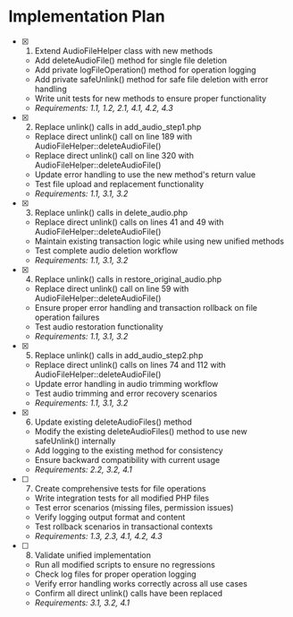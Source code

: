 # Implementation Plan

- [x] 1. Extend AudioFileHelper class with new methods
  - Add deleteAudioFile() method for single file deletion
  - Add private logFileOperation() method for operation logging
  - Add private safeUnlink() method for safe file deletion with error handling
  - Write unit tests for new methods to ensure proper functionality
  - _Requirements: 1.1, 1.2, 2.1, 4.1, 4.2, 4.3_

- [x] 2. Replace unlink() calls in add_audio_step1.php
  - Replace direct unlink() call on line 189 with AudioFileHelper::deleteAudioFile()
  - Replace direct unlink() call on line 320 with AudioFileHelper::deleteAudioFile()
  - Update error handling to use the new method's return value
  - Test file upload and replacement functionality
  - _Requirements: 1.1, 3.1, 3.2_

- [x] 3. Replace unlink() calls in delete_audio.php
  - Replace direct unlink() calls on lines 41 and 49 with AudioFileHelper::deleteAudioFile()
  - Maintain existing transaction logic while using new unified methods
  - Test complete audio deletion workflow
  - _Requirements: 1.1, 3.1, 3.2_

- [x] 4. Replace unlink() calls in restore_original_audio.php
  - Replace direct unlink() call on line 59 with AudioFileHelper::deleteAudioFile()
  - Ensure proper error handling and transaction rollback on file operation failures
  - Test audio restoration functionality
  - _Requirements: 1.1, 3.1, 3.2_

- [x] 5. Replace unlink() calls in add_audio_step2.php
  - Replace direct unlink() calls on lines 74 and 112 with AudioFileHelper::deleteAudioFile()
  - Update error handling in audio trimming workflow
  - Test audio trimming and error recovery scenarios
  - _Requirements: 1.1, 3.1, 3.2_

- [x] 6. Update existing deleteAudioFiles() method
  - Modify the existing deleteAudioFiles() method to use new safeUnlink() internally
  - Add logging to the existing method for consistency
  - Ensure backward compatibility with current usage
  - _Requirements: 2.2, 3.2, 4.1_

- [ ] 7. Create comprehensive tests for file operations
  - Write integration tests for all modified PHP files
  - Test error scenarios (missing files, permission issues)
  - Verify logging output format and content
  - Test rollback scenarios in transactional contexts
  - _Requirements: 1.3, 2.3, 4.1, 4.2, 4.3_

- [ ] 8. Validate unified implementation
  - Run all modified scripts to ensure no regressions
  - Check log files for proper operation logging
  - Verify error handling works correctly across all use cases
  - Confirm all direct unlink() calls have been replaced
  - _Requirements: 3.1, 3.2, 4.1_